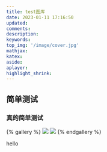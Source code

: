 ```yaml
---
title: test图库
date: 2023-01-11 17:16:50
updated:
comments:
description:
keywords:
top_img: '/image/cover.jpg'
mathjax:
katex:
aside:
aplayer:
highlight_shrink:
---
```


## 简单测试
### 真的简单测试


{% gallery %}
![](https://i.loli.net/2019/12/25/mh19anwBSWIkGlH.jpg)
![](https://i.loli.net/2019/12/25/2tu9JC8ewpBFagv.jpg)
{% endgallery %}

hello
